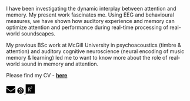 ---
---

I have been investigating the dynamic interplay between attention and memory. My present work fascinates me. Using EEG and behavioural measures, we have shown how auditory experience and memory can optimize attention and performance during real-time processing of real-world soundscapes. 

My previous BSc work at McGill University in psychoacoustics (timbre & attention) and auditory cognitive neuroscience (neural encoding of music memory & learning) led me to want to know more about the role of real-world sound in memory and attention.

Please find my CV - **[here](assets/Test.pdf)**

<p float="left">
  <a href="mailto:manda.fischer@mail.utoronto.ca"><img src="/assets/icons/envelope-solid.svg" width="25" /></a>
<a href="https://scholar.google.com/citations?hl=en&user=WVWtxUkAAAAJ"><img src="/assets/icons/google-scholar.svg" width="20" /> 
   <a href="https://www.researchgate.net/profile/Manda-Fischer"><img src="/assets/icons/ResearchGate.svg" width="25" />




